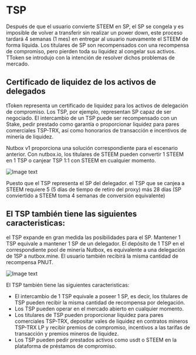 # TSP

Después de que el usuario convierte STEEM en SP, el SP se congela y es imposible de volver a transferir sin realizar un power down, este proceso tardará 4 semanas (1 mes) en entregar al usuario nuevamente el STEEM de forma líquida. Los titulares de SP son recompensados con una recompensa de compromiso, pero pierden toda su liquidez al congelar sus activos. TToken se introdujo con la intención de resolver dichos problemas de mercado.

## Certificado de liquidez de los activos de delegados

tToken representa un certificado de liquidez para los activos de delegación de compromiso. Los TSP, por ejemplo, representan SP capaz de ser negociado. El intercambio de un TSP puede ser recompensado con un Stake, pedir prestado como garantía o proporcionar liquidez para pares comerciales TSP-TRX, así como honorarios de transacción e incentivos de minería de liquidez.

Nutbox v1 proporciona una solución correspondiente para el escenario anterior. Con nutbox.io, los titulares de STEEM pueden convertir 1 STEEM en 1 TSP o canjear TSP 1:1 con STEEM en cualquier momento.

![Image text](http://wherein.mobi/wp-content/uploads/2021/03/Liquidity-Staking-Token.jpg)

Puesto que el TSP representa el SP del delegador. el TSP que se canjea a STEEM  requiere 5 (5 días de tiempo de retiro del proxy) más 28 días (SP conviertido a STEEM toma 4 semanas de conversión equivalente)

## El TSP también tiene las siguientes caracteristicas:

el TSP expande en gran medida las posibilidades para el  SP. Mantener 1 TSP equivale a mantener 1 SP de un delegador. El depósito de 1 TSP en el correspondiente pool de minería Nutbox, es equivalente a una delegación de 1SP a nutbox.mine. El usuario también recibirá la misma cantidad de recompensa PNUT.

![Image text](http://wherein.mobi/wp-content/uploads/2021/03/deposit-sp.jpg)

El TSP también tiene las siguientes caracteristicas:

* El intercambio de 1 TSP equivale a poseer 1 SP, es decir, los titulares de TSP pueden recibir la misma cantidad de recompensa por delegación.
* Los TSP pueden operar en el mercado abierto en cualquier momento.
* Los titulares de TSP pueden proporcionar liquidez para pares comerciales TSP-TRX, depositar vales de liquidez en contratos mineros TSP-TRX LP y recibir premios de compromiso, incentivos a las tarifas de transacción y premios mineros de liquidez.
* Los TSP pueden pedir prestados activos como usdt o STEEM en la plataforma de préstamos de compromiso.
